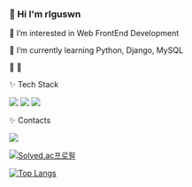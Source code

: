 ### 👋 Hi I'm rlguswn

🍉 I’m interested in Web FrontEnd Development

🍉 I’m currently learning Python, Django, MySQL

🌱 
🌱 

✨ Tech Stack

<img src="https://img.shields.io/badge/Python-3776AB?style=flat-square&logo=Python&logoColor=white"/> <img src="https://img.shields.io/badge/Django-092E20?style=flat-square&logo=Django&logoColor=white"/> <img src="https://img.shields.io/badge/MySQL-4479A1?style=flat-square&logo=MySQL&logoColor=white"/>
   
✨ Contacts

<img src="https://img.shields.io/badge/0318joo@naver.com-03C75A?style=flat-square&logo=Naver&logoColor=white"/>

[![Solved.ac프로필](http://mazassumnida.wtf/api/v2/generate_badge?boj=rlguswn)](https://solved.ac/rlguswn)

[![Top Langs](https://github-readme-stats.vercel.app/api/top-langs/?username=rlguswn)](https://github.com/rlguswn/github-readme-stats)
